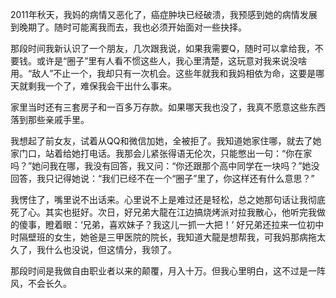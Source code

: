 2011年秋天，我妈的病情又恶化了，癌症肿块已经破溃，我预感到她的病情发展到晚期了。随时可能离我而去，我也必须开始面对一些抉择。

那段时间我新认识了一个朋友，几次跟我说，如果我需要Q，随时可以拿给我，不要钱。或许是“圈子”里有人看不惯这些人，我心里清楚，这玩意对我来说没啥用。“敌人”不止一个，我却只有一次机会。这些年就我和我妈相依为命，这要是哪天就剩我一个了，难保我会干出什么事来。

家里当时还有三套房子和一百多万存款。如果哪天我也没了，我真不愿意这些东西落到那些亲戚手里。

我想起了前女友，试着从QQ和微信加她，全被拒了。我知道她家住哪，就去了她家门口，站着给她打电话。我那会儿紧张得语无伦次，只能憋出一句：“你在家吗？”她问我在哪，我没有回答，我又问：“你还跟那个高中同学在一块吗？”她没回答，我只记得她说：“我们已经不在一个“圈子”里了，你这样还有什么意思？”

我愣住了，嘴里说不出话来。心里说不上是难过还是轻松，总之她那句话让我彻底死了心。其实也挺好。次日，好兄弟大龍在江边搞烧烤派对拉我散心，他听完我做的傻事，瞪着眼：‘兄弟，喜欢妹子？我这儿一抓一大把！’ 好兄弟还拉来一位初中时隔壁班的女生，她爸是三甲医院的院长，我知道大龍是想帮我，可我妈那病拖太久了，我什么也没说，但这情分，我领了。

那段时间是我做自由职业者以来的颠覆，月入十万。但我心里明白，这不过是一阵风，不会长久。